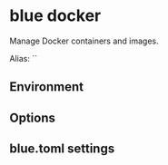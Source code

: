# blue docker

Manage Docker containers and images.

Alias: ``

## Environment

## Options

## blue.toml settings
